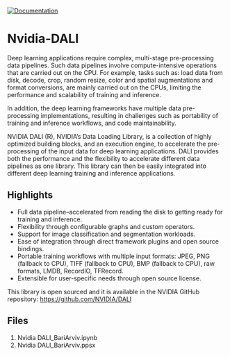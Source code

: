 [![Documentation](https://img.shields.io/badge/Nvidia%20DALI-documentation-brightgreen.svg?longCache=true)](https://docs.nvidia.com/deeplearning/dali/user-guide/docs/index.html)

# Nvidia-DALI

Deep learning applications require complex, multi-stage pre-processing data pipelines. Such data pipelines involve compute-intensive operations that are carried out on the CPU. For example, tasks such as: load data from disk, decode, crop, random resize, color and spatial augmentations and format conversions, are mainly carried out on the CPUs, limiting the performance and scalability of training and inference.

In addition, the deep learning frameworks have multiple data pre-processing implementations, resulting in challenges such as portability of training and inference workflows, and code maintainability.

NVIDIA DALI (R), NVIDIA’s Data Loading Library, is a collection of highly optimized building blocks, and an execution engine, to accelerate the pre-processing of the input data for deep learning applications. DALI provides both the performance and the flexibility to accelerate different data pipelines as one library. This library can then be easily integrated into different deep learning training and inference applications.

## Highlights
- Full data pipeline–accelerated from reading the disk to getting ready for training and inference.
- Flexibility through configurable graphs and custom operators.
- Support for image classification and segmentation workloads.
- Ease of integration through direct framework plugins and open source bindings.
- Portable training workflows with multiple input formats: JPEG, PNG (fallback to CPU), TIFF (fallback to CPU), BMP (fallback to CPU), raw formats, LMDB, RecordIO, TFRecord.
- Extensible for user-specific needs through open source license.

This library is open sourced and it is available in the NVIDIA GitHub repository: https://github.com/NVIDIA/DALI

## Files
1. Nvidia DALI_BariArviv.ipynb
2. Nvidia DALI_BariArviv.ppsx
